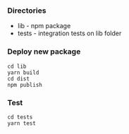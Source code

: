 ### Directories
* lib - npm package
* tests - integration tests on lib folder

### Deploy new package

```terminal
cd lib
yarn build
cd dist
npm publish
```

### Test

```terminal
cd tests
yarn test
```
